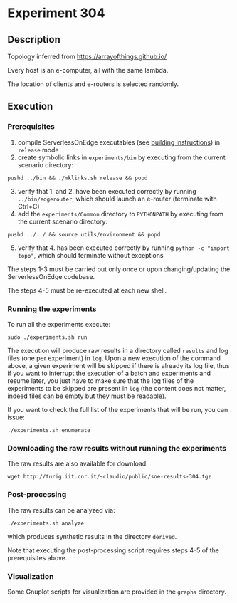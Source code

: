 # Experiment 304

## Description

Topology inferred from https://arrayofthings.github.io/

Every host is an e-computer, all with the same lambda.

The location of clients and e-routers is selected randomly.

## Execution

### Prerequisites

1. compile ServerlessOnEdge executables (see [building instructions](../../docs/BUILDING.md)) in `release` mode
2. create symbolic links in `experiments/bin` by executing from the current scenario directory:

```
pushd ../bin && ./mklinks.sh release && popd
```

3. verify that 1. and 2. have been executed correctly by running `../bin/edgerouter`, which should launch an e-router (terminate with Ctrl+C)
4. add the `experiments/Common` directory to `PYTHONPATH` by executing from the current scenario directory:

```
pushd ../../ && source utils/environment && popd
```

5. verify that 4. has been executed correctly by running `python -c "import topo"`, which should terminate without exceptions

The steps 1-3 must be carried out only once or upon changing/updating the ServerlessOnEdge codebase.

The steps 4-5 must be re-executed at each new shell.

### Running the experiments

To run all the experiments execute:

```
sudo ./experiments.sh run
```

The execution will produce raw results in a directory called `results` and log files (one per experiment) in `log`.
Upon a new execution of the command above, a given experiment will be skipped if there is already its log file, thus if you want to interrupt the execution of a batch and experiments and resume later, you just have to make sure that the log files of the experiments to be skipped are present in `log` (the content does not matter, indeed files can be empty but they must be readable).

If you want to check the full list of the experiments that will be run, you can issue:

```
./experiments.sh enumerate
```

### Downloading the raw results without running the experiments

The raw results are also available for download:

```
wget http://turig.iit.cnr.it/~claudio/public/soe-results-304.tgz
```

### Post-processing

The raw results can be analyzed via:

```
./experiments.sh analyze
```

which produces synthetic results in the directory `derived`.

Note that executing the post-processing script requires steps 4-5 of the prerequisites above.

### Visualization

Some Gnuplot scripts for visualization are provided in the `graphs` directory.

